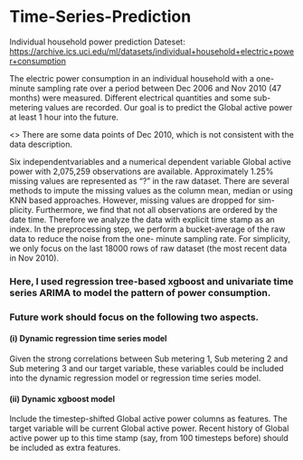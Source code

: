 # Time-Series-Prediction
Individual household power prediction
Dateset: https://archive.ics.uci.edu/ml/datasets/individual+household+electric+power+consumption

The electric power consumption in an individual household with a one-minute sampling rate over a period between Dec 2006
and Nov 2010 (47 months) were measured. Different electrical quantities and some sub-metering values are recorded. 
Our goal is to predict the Global active power at least 1 hour into the future.

<> There are some data points of Dec 2010, which is not consistent with the data description.

Six independentvariables and a numerical dependent variable Global active power with 2,075,259 observations are available. 
Approximately 1.25% missing values are represented as “?” in the raw dataset. There are several methods to impute the missing
values as the column mean, median or using KNN based approaches. However, missing values are dropped for sim- plicity.
Furthermore, we find that not all observations are ordered by the date time. Therefore we analyze the data with explicit time 
stamp as an index. In the preprocessing step, we perform a bucket-average of the raw data to reduce the noise from the one-
minute sampling rate. For simplicity, we only focus on the last 18000 rows of raw dataset (the most recent data in Nov 2010).

### Here, I used regression tree-based xgboost and univariate time series ARIMA to model the pattern of power consumption.

### Future work should focus on the following two aspects. 

#### (i) Dynamic regression time series model
Given the strong correlations between Sub metering 1, Sub metering 2 and Sub metering 3 and our target variable, 
these variables could be included into the dynamic regression model or regression time series model.

#### (ii) Dynamic xgboost model
Include the timestep-shifted Global active power columns as features. The target variable will be current Global active power. 
Recent history of Global active power up to this time stamp (say, from 100 timesteps before) should be included
as extra features.
